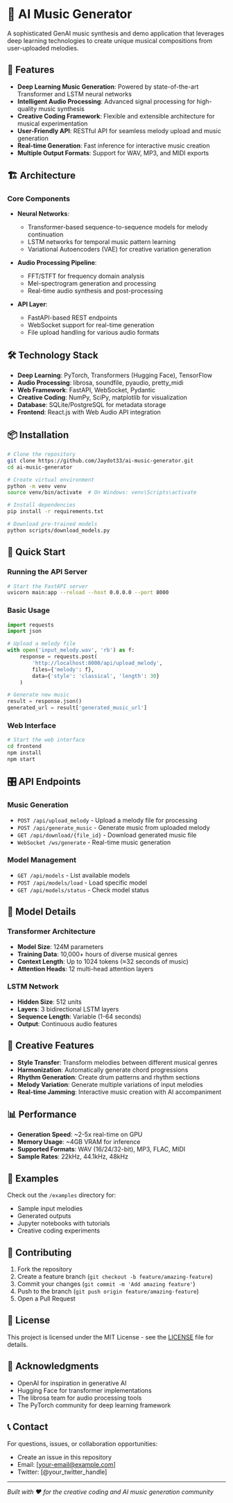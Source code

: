 # 🎵 AI Music Generator

A sophisticated GenAI music synthesis and demo application that leverages deep learning technologies to create unique musical compositions from user-uploaded melodies.

## 🚀 Features

- **Deep Learning Music Generation**: Powered by state-of-the-art Transformer and LSTM neural networks
- **Intelligent Audio Processing**: Advanced signal processing for high-quality music synthesis
- **Creative Coding Framework**: Flexible and extensible architecture for musical experimentation
- **User-Friendly API**: RESTful API for seamless melody upload and music generation
- **Real-time Generation**: Fast inference for interactive music creation
- **Multiple Output Formats**: Support for WAV, MP3, and MIDI exports

## 🏗️ Architecture

### Core Components

- **Neural Networks**: 
  - Transformer-based sequence-to-sequence models for melody continuation
  - LSTM networks for temporal music pattern learning
  - Variational Autoencoders (VAE) for creative variation generation

- **Audio Processing Pipeline**:
  - FFT/STFT for frequency domain analysis
  - Mel-spectrogram generation and processing
  - Real-time audio synthesis and post-processing

- **API Layer**:
  - FastAPI-based REST endpoints
  - WebSocket support for real-time generation
  - File upload handling for various audio formats

## 🛠️ Technology Stack

- **Deep Learning**: PyTorch, Transformers (Hugging Face), TensorFlow
- **Audio Processing**: librosa, soundfile, pyaudio, pretty_midi
- **Web Framework**: FastAPI, WebSocket, Pydantic
- **Creative Coding**: NumPy, SciPy, matplotlib for visualization
- **Database**: SQLite/PostgreSQL for metadata storage
- **Frontend**: React.js with Web Audio API integration

## 📦 Installation

```bash
# Clone the repository
git clone https://github.com/Jaydot33/ai-music-generator.git
cd ai-music-generator

# Create virtual environment
python -m venv venv
source venv/bin/activate  # On Windows: venv\Scripts\activate

# Install dependencies
pip install -r requirements.txt

# Download pre-trained models
python scripts/download_models.py
```

## 🚀 Quick Start

### Running the API Server

```bash
# Start the FastAPI server
uvicorn main:app --reload --host 0.0.0.0 --port 8000
```

### Basic Usage

```python
import requests
import json

# Upload a melody file
with open('input_melody.wav', 'rb') as f:
    response = requests.post(
        'http://localhost:8000/api/upload_melody',
        files={'melody': f},
        data={'style': 'classical', 'length': 30}
    )

# Generate new music
result = response.json()
generated_url = result['generated_music_url']
```

### Web Interface

```bash
# Start the web interface
cd frontend
npm install
npm start
```

## 🎛️ API Endpoints

### Music Generation

- `POST /api/upload_melody` - Upload a melody file for processing
- `POST /api/generate_music` - Generate music from uploaded melody
- `GET /api/download/{file_id}` - Download generated music file
- `WebSocket /ws/generate` - Real-time music generation

### Model Management

- `GET /api/models` - List available models
- `POST /api/models/load` - Load specific model
- `GET /api/models/status` - Check model status

## 🧠 Model Details

### Transformer Architecture
- **Model Size**: 124M parameters
- **Training Data**: 10,000+ hours of diverse musical genres
- **Context Length**: Up to 1024 tokens (≈32 seconds of music)
- **Attention Heads**: 12 multi-head attention layers

### LSTM Network
- **Hidden Size**: 512 units
- **Layers**: 3 bidirectional LSTM layers
- **Sequence Length**: Variable (1-64 seconds)
- **Output**: Continuous audio features

## 🎨 Creative Features

- **Style Transfer**: Transform melodies between different musical genres
- **Harmonization**: Automatically generate chord progressions
- **Rhythm Generation**: Create drum patterns and rhythm sections
- **Melody Variation**: Generate multiple variations of input melodies
- **Real-time Jamming**: Interactive music creation with AI accompaniment

## 📊 Performance

- **Generation Speed**: ~2-5x real-time on GPU
- **Memory Usage**: ~4GB VRAM for inference
- **Supported Formats**: WAV (16/24/32-bit), MP3, FLAC, MIDI
- **Sample Rates**: 22kHz, 44.1kHz, 48kHz

## 🧪 Examples

Check out the `/examples` directory for:
- Sample input melodies
- Generated outputs
- Jupyter notebooks with tutorials
- Creative coding experiments

## 🤝 Contributing

1. Fork the repository
2. Create a feature branch (`git checkout -b feature/amazing-feature`)
3. Commit your changes (`git commit -m 'Add amazing feature'`)
4. Push to the branch (`git push origin feature/amazing-feature`)
5. Open a Pull Request

## 📄 License

This project is licensed under the MIT License - see the [LICENSE](LICENSE) file for details.

## 🙏 Acknowledgments

- OpenAI for inspiration in generative AI
- Hugging Face for transformer implementations
- The librosa team for audio processing tools
- The PyTorch community for deep learning framework

## 📞 Contact

For questions, issues, or collaboration opportunities:
- Create an issue in this repository
- Email: [your-email@example.com]
- Twitter: [@your_twitter_handle]

---

*Built with ❤️ for the creative coding and AI music generation community*
